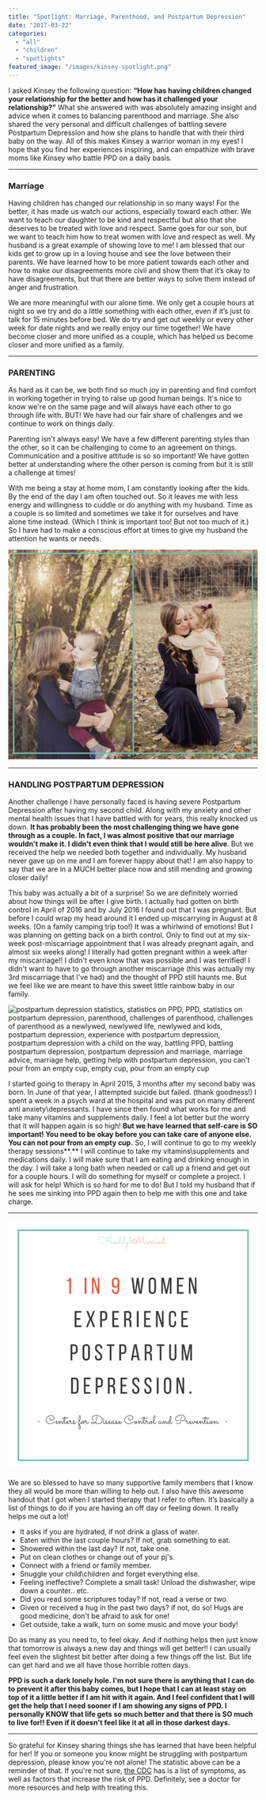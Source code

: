 ```yaml
---
title: "Spotlight: Marriage, Parenthood, and Postpartum Depression"
date: "2017-03-22"
categories: 
  - "all"
  - "children"
  - "spotlights"
featured_image: "/images/kinsey-spotlight.png"
---
```


I asked Kinsey the following question: **“How has having children changed your relationship for the better and how has it challenged your relationship?”** What she answered with was absolutely amazing insight and advice when it comes to balancing parenthood and marriage. She also shared the very personal and difficult challenges of battling severe Postpartum Depression and how she plans to handle that with their third baby on the way. All of this makes Kinsey a warrior woman in my eyes! I hope that you find her experiences inspiring, and can empathize with brave moms like Kinsey who battle PPD on a daily basis. 

* * *

### Marriage

Having children has changed our relationship in so many ways! For the better, it has made us watch our actions, especially toward each other. We want to teach our daughter to be kind and respectful but also that she deserves to be treated with love and respect. Same goes for our son, but we want to teach him how to treat women with love and respect as well. My husband is a great example of showing love to me! I am blessed that our kids get to grow up in a loving house and see the love between their parents. We have learned how to be more patient towards each other and how to make our disagreements more civil and show them that it’s okay to have disagreements, but that there are better ways to solve them instead of anger and frustration.

We are more meaningful with our alone time. We only get a couple hours at night so we try and do a little something with each other, even if it’s just to talk for 15 minutes before bed. We do try and get out weekly or every other week for date nights and we really enjoy our time together! We have become closer and more unified as a couple, which has helped us become closer and more unified as a family.

* * *

### PARENTING

As hard as it can be, we both find so much joy in parenting and find comfort in working together in trying to raise up good human beings. It's nice to know we're on the same page and will always have each other to go through life with. BUT! We have had our fair share of challenges and we continue to work on things daily.

Parenting isn't always easy! We have a few different parenting styles than the other, so it can be challenging to come to an agreement on things. Communication and a positive attitude is so so important! We have gotten better at understanding where the other person is coming from but it is still a challenge at times!

With me being a stay at home mom, I am constantly looking after the kids. By the end of the day I am often touched out. So it leaves me with less energy and willingness to cuddle or do anything with my husband. Time as a couple is so limited and sometimes we take it for ourselves and have alone time instead. (Which I think is important too! But not too much of it.) So I have had to make a conscious effort at times to give my husband the attention he wants or needs.

![parenthood, challenges of parenthood, challenges of parenthood as a newlywed, newlywed life, newlywed and kids, postpartum depression, experience with postpartum depression, postpartum depression with a child on the way, battling PPD, battling postpartum depression, postpartum depression and marriage, marriage advice, marriage help, getting help with postpartum depression](/images/kinsey-spots-and-kids.png)

* * *

### HANDLING POSTPARTUM DEPRESSION

Another challenge I have personally faced is having severe Postpartum Depression after having my second child. Along with my anxiety and other mental health issues that I have battled with for years, this really knocked us down. **It has probably been the most challenging thing we have gone through as a couple. In fact, I was almost positive that our marriage wouldn't make it. I didn't even think that I would still be here alive**. But we received the help we needed both together and individually. My husband never gave up on me and I am forever happy about that! I am also happy to say that we are in a MUCH better place now and still mending and growing closer daily!

This baby was actually a bit of a surprise! So we are definitely worried about how things will be after I give birth. I actually had gotten on birth control in April of 2016 and by July 2016 I found out that I was pregnant. But before I could wrap my head around it I ended up miscarrying in August at 8 weeks. (On a family camping trip too!) It was a whirlwind of emotions! But I was planning on getting back on a birth control. Only to find out at my six-week post-miscarriage appointment that I was already pregnant again, and almost six weeks along! I literally had gotten pregnant within a week after my miscarriage!! I didn't even know that was possible and I was terrified! I didn't want to have to go through another miscarriage (this was actually my 3rd miscarriage that I've had) and the thought of PPD still haunts me. But we feel like we are meant to have this sweet little rainbow baby in our family.

![postpartum depression statistics, statistics on PPD, PPD, statistics on postpartum depression, parenthood, challenges of parenthood, challenges of parenthood as a newlywed, newlywed life, newlywed and kids, postpartum depression, experience with postpartum depression, postpartum depression with a child on the way, battling PPD, battling postpartum depression, postpartum depression and marriage, marriage advice, marriage help, getting help with postpartum depression, you can't pour from an empty cup, empty cup, pour from an empty cup](/images/you-cant-pour-from-an-empty-cup-1.png)

I started going to therapy in April 2015, 3 months after my second baby was born. In June of that year, I attempted suicide but failed. (thank goodness!) I spent a week in a psych ward at the hospital and was put on many different anti anxiety\\depressants. I have since then found what works for me and take many vitamins and supplements daily. I feel a lot better but the worry that it will happen again is so high! **But we have learned that self-care is SO important! You need to be okay before you can take care of anyone else. You can not pour from an empty cup.** So, I will continue to go to my weekly therapy sessions**.** I will continue to take my vitamins\\supplements and medications daily. I will make sure that I am eating and drinking enough in the day. I will take a long bath when needed or call up a friend and get out for a couple hours. I will do something for myself or complete a project. I will ask for help! Which is so hard for me to do! But I told my husband that if he sees me sinking into PPD again then to help me with this one and take charge.

* * *

![postpartum depression statistics, statistics on PPD, PPD, statistics on postpartum depression, parenthood, challenges of parenthood, challenges of parenthood as a newlywed, newlywed life, newlywed and kids, postpartum depression, experience with postpartum depression, postpartum depression with a child on the way, battling PPD, battling postpartum depression, postpartum depression and marriage, marriage advice, marriage help, getting help with postpartum depression](/images/postpartum-statistics-1.png)

We are so blessed to have so many supportive family members that I know they all would be more than willing to help out. I also have this awesome handout that I got when I started therapy that I refer to often. It’s basically a list of things to do if you are having an off day or feeling down. It really helps me out a lot!

- It asks if you are hydrated, if not drink a glass of water.
- Eaten within the last couple hours? If not, grab something to eat.
- Showered within the last day? If not, take one.
- Put on clean clothes or change out of your pj's.
- Connect with a friend or family member.
- Snuggle your child\\children and forget everything else.
- Feeling ineffective? Complete a small task! Unload the dishwasher, wipe down a counter.. etc.
- Did you read some scriptures today? If not, read a verse or two.
- Given or received a hug in the past two days? if not, do so! Hugs are good medicine, don't be afraid to ask for one!
- Get outside, take a walk, turn on some music and move your body!

Do as many as you need to, to feel okay. And if nothing helps then just know that tomorrow is always a new day and things will get better!! I can usually feel even the slightest bit better after doing a few things off the list. But life can get hard and we all have those horrible rotten days.

**PPD is such a dark lonely hole. I'm not sure there is anything that I can do to prevent it after this baby comes, but I hope that I can at least stay on top of it a little better if I am hit with it again. And I feel confident that I will get the help that I need sooner if I am showing any signs of PPD. I personally KNOW that life gets so much better and that there is SO much to live for!! Even if it doesn't feel like it at all in those darkest days.**

* * *

So grateful for Kinsey sharing things she has learned that have been helpful for her! If you or someone you know might be struggling with postpartum depression, please know you're not alone! The statistic above can be a reminder of that. If you're not sure, [the CDC](https://www.cdc.gov/reproductivehealth/depression/) has is a list of symptoms, as well as factors that increase the risk of PPD. Definitely, see a doctor for more resources and help with treating this.
